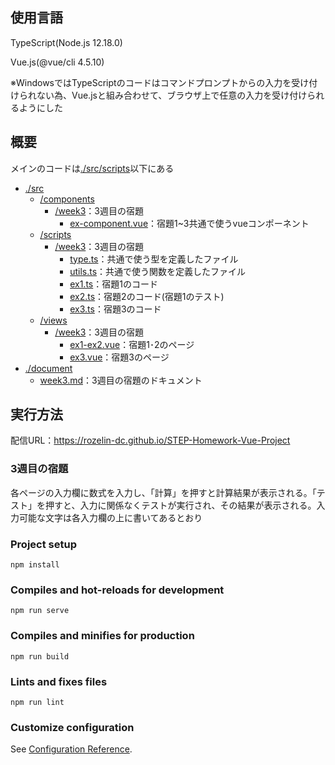 ## 使用言語

TypeScript(Node.js 12.18.0)

Vue.js(@vue/cli 4.5.10)

※WindowsではTypeScriptのコードはコマンドプロンプトからの入力を受け付けられない為、Vue.jsと組み合わせて、ブラウザ上で任意の入力を受け付けられるようにした

## 概要

メインのコードは[./src/scripts](./src/scripts)以下にある

- [./src](./src)
  - [/components](./src/components)
    - [/week3](./src/component/week3)：3週目の宿題
      - [ex-component.vue](./src/components/week3/ex-component.vue)：宿題1~3共通で使うvueコンポーネント
  - [/scripts](./src/scripts)
    - [/week3](./src/scripts/week3)：3週目の宿題
      - [type.ts](./src/scripts/week3/type.ts)：共通で使う型を定義したファイル
      - [utils.ts](./src/scripts/week3/utils.ts)：共通で使う関数を定義したファイル
      - [ex1.ts](./src/scripts/week3/ex1.ts)：宿題1のコード
      - [ex2.ts](./src/scripts/week3/ex2.ts)：宿題2のコード(宿題1のテスト)
      - [ex3.ts](./src/scripts/week3/ex3.ts)：宿題3のコード
  - [/views](./src/views)
    - [/week3](./src/views/week3)：3週目の宿題
      - [ex1-ex2.vue](./src/views/week3/ex1-ex2.vue)：宿題1･2のページ
      - [ex3.vue](./src/views/week3/ex3.vue)：宿題3のページ
- [./document](./documents)
  - [week3.md](./documents/week3.md)：3週目の宿題のドキュメント

## 実行方法

配信URL：https://rozelin-dc.github.io/STEP-Homework-Vue-Project

### 3週目の宿題

各ページの入力欄に数式を入力し、「計算」を押すと計算結果が表示される。「テスト」を押すと、入力に関係なくテストが実行され、その結果が表示される。入力可能な文字は各入力欄の上に書いてあるとおり

### Project setup
```
npm install
```

### Compiles and hot-reloads for development
```
npm run serve
```

### Compiles and minifies for production
```
npm run build
```

### Lints and fixes files
```
npm run lint
```

### Customize configuration
See [Configuration Reference](https://cli.vuejs.org/config/).
